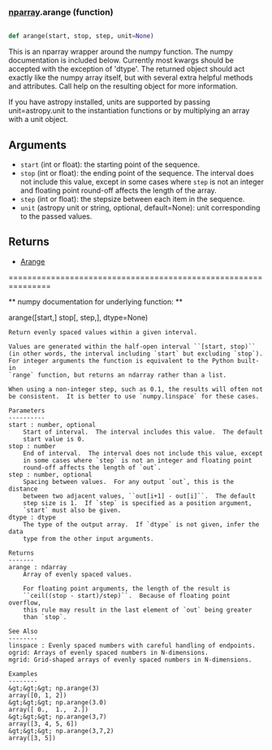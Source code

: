 ### [nparray](nparray.md).arange (function)


```py

def arange(start, stop, step, unit=None)

```



This is an nparray wrapper around the numpy function.  The
numpy documentation is included below.  Currently most kwargs
should be accepted with the exception of 'dtype'.  The returned
object should act exactly like the numpy array itself, but with
several extra helpful methods and attributes.  Call help on the
resulting object for more information.

If you have astropy installed, units are supported by passing unit=astropy.unit
to the instantiation functions or by multiplying an array with a unit object.


Arguments
------------
* `start` (int or float): the starting point of the sequence.
* `stop` (int or float): the ending point of the sequence.  The interval
does not include this value, except in some cases where `step` is not an
integer and floating point round-off affects the length of the array.
* `step` (int or float): the stepsize between each item in the sequence.
* `unit` (astropy unit or string, optional, default=None): unit
corresponding to the passed values.

Returns
-----------
* [Arange](Arange.md)


===============================================================

** numpy documentation for underlying function: **

arange([start,] stop[, step,], dtype=None)

    Return evenly spaced values within a given interval.

    Values are generated within the half-open interval ``[start, stop)``
    (in other words, the interval including `start` but excluding `stop`).
    For integer arguments the function is equivalent to the Python built-in
    `range` function, but returns an ndarray rather than a list.

    When using a non-integer step, such as 0.1, the results will often not
    be consistent.  It is better to use `numpy.linspace` for these cases.

    Parameters
    ----------
    start : number, optional
        Start of interval.  The interval includes this value.  The default
        start value is 0.
    stop : number
        End of interval.  The interval does not include this value, except
        in some cases where `step` is not an integer and floating point
        round-off affects the length of `out`.
    step : number, optional
        Spacing between values.  For any output `out`, this is the distance
        between two adjacent values, ``out[i+1] - out[i]``.  The default
        step size is 1.  If `step` is specified as a position argument,
        `start` must also be given.
    dtype : dtype
        The type of the output array.  If `dtype` is not given, infer the data
        type from the other input arguments.

    Returns
    -------
    arange : ndarray
        Array of evenly spaced values.

        For floating point arguments, the length of the result is
        ``ceil((stop - start)/step)``.  Because of floating point overflow,
        this rule may result in the last element of `out` being greater
        than `stop`.

    See Also
    --------
    linspace : Evenly spaced numbers with careful handling of endpoints.
    ogrid: Arrays of evenly spaced numbers in N-dimensions.
    mgrid: Grid-shaped arrays of evenly spaced numbers in N-dimensions.

    Examples
    --------
    &gt;&gt;&gt; np.arange(3)
    array([0, 1, 2])
    &gt;&gt;&gt; np.arange(3.0)
    array([ 0.,  1.,  2.])
    &gt;&gt;&gt; np.arange(3,7)
    array([3, 4, 5, 6])
    &gt;&gt;&gt; np.arange(3,7,2)
    array([3, 5])

